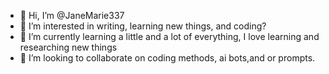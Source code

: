 - 👋 Hi, I’m @JaneMarie337
- 👀 I’m interested in writing, learning new things, and coding? 
- 🌱 I’m currently learning a little and a lot of everything, I love learning and researching new things 
- 💞️ I’m looking to collaborate on coding methods, ai bots,and or prompts. 


<!---
JaneMarie337/JaneMarie337 is a ✨ special ✨ repository because its `README.md` (this file) appears on your GitHub profile.
You can click the Preview link to take a look at your changes.
--->
